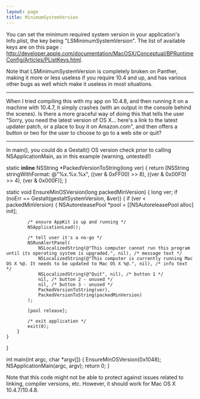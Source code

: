 ```yaml
---
layout: page
title: MinimumSystemVersion
---
```


You can set the minimum required system version in your application's Info.plist, the key being "LSMinimumSystemVersion". The list of available keys are on this page : http://developer.apple.com/documentation/MacOSX/Conceptual/BPRuntimeConfig/Articles/PListKeys.html.

Note that LSMinimumSystemVersion is completely broken on Panther, making it more or less useless if you require 10.4 and up, and has various other bugs as well which make it useless in most situations.

----

When I tried compiling this with my app on 10.4.8, and then running it on a machine with 10.4.7, it simply crashes (with an output in the console behind the scenes). Is there a more graceful way of doing this that tells the user "Sorry, you need the latest version of OS X... here's a link to the latest updater patch, or a place to buy it on Amazon.com", and then offers a button or two for the user to choose to go to a web site or quit?

----

In main(), you could do a Gestalt() OS version check prior to calling NSApplicationMain, as in this example (warning, untested!)

    
static __inline__ NSString *PackedVersionToString(long ver) {
	return [NSString stringWithFormat: @"%x.%x.%x", ((ver & 0xFF00) >> 8), ((ver & 0x00F0) >> 4), (ver & 0x000F)];
}

static void EnsureMinOSVersion(long packedMinVersion) {
	long ver;
	if (noErr == Gestalt(gestaltSystemVersion, &ver)) {
		if (ver < packedMinVersion) {
			NSAutoreleasePool *pool = [[NSAutoreleasePool alloc] init];

			/* ensure AppKit is up and running */
			NSApplicationLoad();

			/* tell user it's a no-go */
			NSRunAlertPanel(
				NSLocalizedString(@"This computer cannot run this program until its operating system is upgraded.", nil), /* message text */
				NSLocalizedString(@"This computer is currently running Mac OS X %@. It needs to be updated to Mac OS X %@.", nil), /* info text */
				NSLocalizedString(@"Quit", nil), /* button 1 */
				nil, /* button 2 - unused */
				nil, /* button 3 - unused */
				PackedVersionToString(ver),
				PackedVersionToString(packedMinVersion)
			);

			[pool release];

			/* exit application */
			exit(0);
		}
	}
}

int main(int argc, char *argv[]) {
	EnsureMinOSVersion(0x1048);
	NSApplicationMain(argc, argv);
	return 0;
}


Note that this code might not be able to protect against issues related to linking, compiler versions, etc. However, it should work for Mac OS X 10.4.7/10.4.8.

